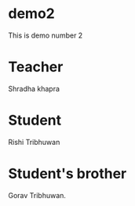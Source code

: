# demo2 
This is demo number 2
# Teacher 
Shradha khapra
# Student
Rishi Tribhuwan
# Student's brother
Gorav Tribhuwan.
